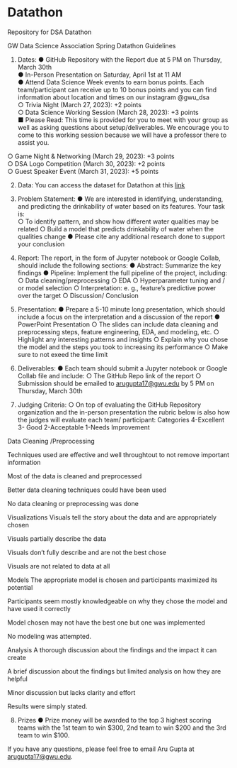 # Datathon
Repository for DSA Datathon

GW Data Science Association Spring Datathon Guidelines

1. Dates:
● GitHub Repository with the Report due at 5 PM on Thursday, March 30th<br>
● In-Person Presentation on Saturday, April 1st at 11 AM<br>
● Attend Data Science Week events to earn bonus points. Each team/participant can
receive up to 10 bonus points and you can find information about location and
times on our instagram @gwu_dsa<br>
○ Trivia Night (March 27, 2023): +2 points<br>
○ Data Science Working Session (March 28, 2023): +3 points<br>
■ Please Read: This time is provided for you to meet with your
group as well as asking questions about setup/deliverables. We
encourage you to come to this working session because we will
have a professor there to assist you.<br>

○ Game Night & Networking (March 29, 2023): +3 points<br>
○ DSA Logo Competition (March 30, 2023): +2 points<br>
○ Guest Speaker Event (March 31, 2023): +5 points<br>

2. Data:
You can access the dataset for Datathon at this [link](https://www.kaggle.com/datasets/adityakadiwal/water-potability?resource=download)
3. Problem Statement:
● We are interested in identifying, understanding, and predicting the drinkability of
water based on its features. Your task is:<br>
○ To identify pattern, and show how different water qualities may be related
○ Build a model that predicts drinkability of water when the qualities change
● Please cite any additional research done to support your conclusion
4. Report:
The report, in the form of Jupyter notebook or Google Collab, should include the
following sections:
● Abstract: Summarize the key findings
● Pipeline: Implement the full pipeline of the project, including:
○ Data cleaning/preprocessing
○ EDA
○ Hyperparameter tuning and / or model selection
○ Interpretation: e. g., feature’s predictive power over the target
○ Discussion/ Conclusion

5. Presentation:
● Prepare a 5-10 minute long presentation, which should include a focus on the
interpretation and a discussion of the report
● PowerPoint Presentation
○ The slides can include data cleaning and preprocessing steps, feature
engineering, EDA, and modeling, etc.
○ Highlight any interesting patterns and insights
○ Explain why you chose the model and the steps you took to increasing its
performance
○ Make sure to not exeed the time limit

6. Deliverables:
● Each team should submit a Jupyter notebook or Google Collab file and include:
○ The GitHub Repo link of the report
○ Submission should be emailed to arugupta17@gwu.edu by 5 PM on
Thursday, March 30th

7. Judging Criteria:
○ On top of evaluating the GitHub Repository organization and the in-person
presentation the rubric below is also how the judges will evaluate each team/
participant:
Categories 4-Excellent 3- Good 2-Acceptable 1-Needs
Improvement

Data Cleaning
/Preprocessing

Techniques used are
effective and well
throughtout to not
remove important
information

Most of the data is
cleaned and
preprocessed

Better data cleaning
techniques could
have been used

No data cleaning or
preprocessing was
done

Visualizations Visuals tell the story
about the data and
are appropriately
chosen

Visuals partially
describe the data

Visuals don’t fully
describe and are not
the best chose

Visuals are not
related to data at all

Models The appropriate
model is chosen and
participants
maximized its
potential

Participants seem
mostly
knowledgeable on
why they chose the
model and have
used it correctly

Model chosen may
not have the best
one but one was
implemented

No modeling was
attempted.

Analysis A thorough
discussion about the
findings and the
impact it can create

A brief discussion
about the findings
but limited analysis
on how they are
helpful

Minor discussion
but lacks clarity and
effort

Results were simply
stated.

8. Prizes
● Prize money will be awarded to the top 3 highest scoring teams with the 1st team
to win $300, 2nd team to win $200 and the 3rd team to win $100.

If you have any questions, please feel free to email Aru Gupta at arugupta17@gwu.edu.
